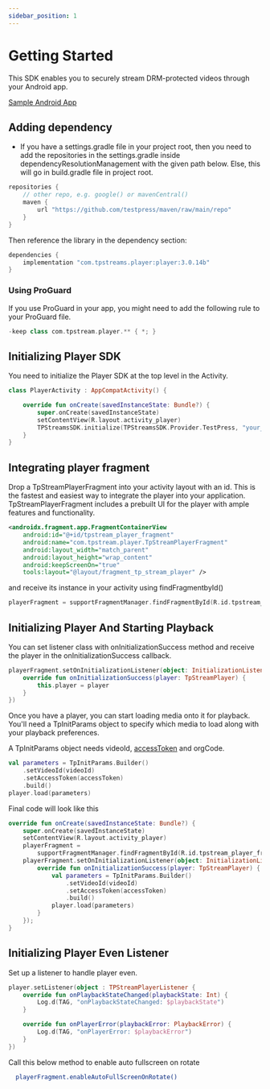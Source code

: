 ```yaml
---
sidebar_position: 1
---
```


# Getting Started

This SDK enables you to securely stream DRM-protected videos through your Android app.

[Sample Android App](https://github.com/testpress/sample-android-app)

## Adding dependency
- If you have a settings.gradle file in your project root, then you need to add the repositories in the settings.gradle inside dependencyResolutionManagement with the given path below. Else, this will go in build.gradle file in project root.

```groovy
repositories {
    // other repo, e.g. google() or mavenCentral()
    maven {
        url "https://github.com/testpress/maven/raw/main/repo"
    }
}
```

Then reference the library in the dependency section:

```groovy
dependencies {
    implementation "com.tpstreams.player:player:3.0.14b"
}
```

### Using ProGuard
If you use ProGuard in your app, you might need to add the following rule to your ProGuard file.
``` groovy
-keep class com.tpstream.player.** { *; }
```

## Initializing Player SDK

You need to initialize the Player SDK at the top level in the Activity.

```kotlin
class PlayerActivity : AppCompatActivity() {

    override fun onCreate(savedInstanceState: Bundle?) {
        super.onCreate(savedInstanceState)
        setContentView(R.layout.activity_player)
        TPStreamsSDK.initialize(TPStreamsSDK.Provider.TestPress, "your_subdomain")  // demo for demo.testpress.in
    }
}
```

## Integrating player fragment
Drop a TpStreamPlayerFragment into your activity layout with an id. This is the fastest and easiest way to integrate the player into your application. TpStreamPlayerFragment includes a prebuilt UI for the player with ample features and functionality.

```xml
<androidx.fragment.app.FragmentContainerView
    android:id="@+id/tpstream_player_fragment"
    android:name="com.tpstream.player.TpStreamPlayerFragment"
    android:layout_width="match_parent"
    android:layout_height="wrap_content"
    android:keepScreenOn="true"
    tools:layout="@layout/fragment_tp_stream_player" />
```
and receive its instance in your activity using findFragmentbyId()

```kotlin
playerFragment = supportFragmentManager.findFragmentById(R.id.tpstream_player_fragment) as TpStreamPlayerFragment
```


## Initializing Player And Starting Playback

You can set listener class with onInitializationSuccess method and receive the player in the onInitializationSuccess callback.

```kotlin
playerFragment.setOnInitializationListener(object: InitializationListener {
    override fun onInitializationSuccess(player: TpStreamPlayer) {
        this.player = player
    }
})
```

Once you have a player, you can start loading media onto it for playback. You'll need a TpInitParams object to specify which media to load along with your playback preferences.

A TpInitParams object needs videoId, [accessToken](../../authentication.md) and orgCode.

```kotlin
val parameters = TpInitParams.Builder()
    .setVideoId(videoId)
    .setAccessToken(accessToken)
    .build()
player.load(parameters)
```


Final code will look like this
```kotlin
override fun onCreate(savedInstanceState: Bundle?) {
    super.onCreate(savedInstanceState)
    setContentView(R.layout.activity_player)
    playerFragment =
        supportFragmentManager.findFragmentById(R.id.tpstream_player_fragment) asTpStreamPlayerFragment
    playerFragment.setOnInitializationListener(object: InitializationListener {
        override fun onInitializationSuccess(player: TpStreamPlayer) {
            val parameters = TpInitParams.Builder()
                .setVideoId(videoId)
                .setAccessToken(accessToken)
                .build()
            player.load(parameters)
        }
    });
}
```

## Initializing Player Even Listener

Set up a listener to handle player even.

```kotlin
player.setListener(object : TPStreamPlayerListener {
    override fun onPlaybackStateChanged(playbackState: Int) {
        Log.d(TAG, "onPlaybackStateChanged: $playbackState")
    }

    override fun onPlayerError(playbackError: PlaybackError) {
        Log.d(TAG, "onPlayerError: $playbackError")
    }
})
```

Call this below method to enable auto fullscreen on rotate

```bash
  playerFragment.enableAutoFullScreenOnRotate()
```